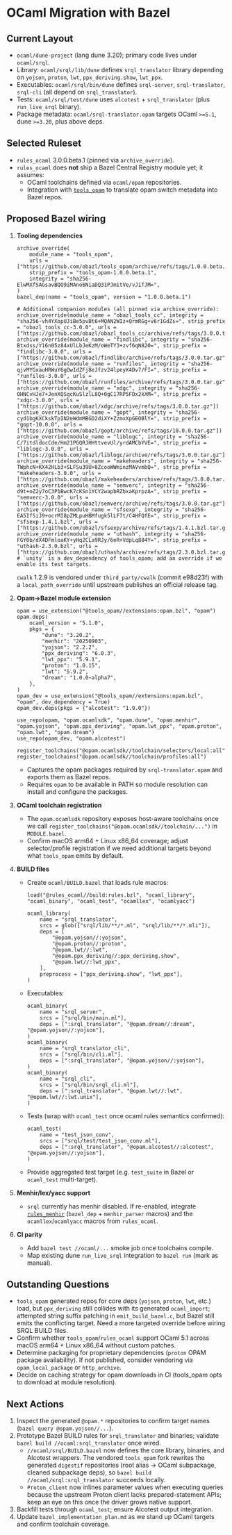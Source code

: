 # OCaml Migration with Bazel

## Current Layout
- `ocaml/dune-project` (lang dune 3.20); primary code lives under `ocaml/srql`.
- Library: `ocaml/srql/lib/dune` defines `srql_translator` library depending on `yojson`, `proton`, `lwt`, `ppx_deriving.show`, `lwt_ppx`.
- Executables: `ocaml/srql/bin/dune` defines `srql-server`, `srql-translator`, `srql-cli` (all depend on `srql_translator`).
- Tests: `ocaml/srql/test/dune` uses `alcotest` + `srql_translator` (plus `run_live_srql` binary).
- Package metadata: `ocaml/srql-translator.opam` targets OCaml `>=5.1`, dune `>=3.20`, plus above deps.

## Selected Ruleset
- `rules_ocaml` 3.0.0.beta.1 (pinned via `archive_override`).
- `rules_ocaml` does **not** ship a Bazel Central Registry module yet; it assumes:
  - OCaml toolchains defined via `ocaml/opam` repositories.
  - Integration with [`tools_opam`](https://github.com/obazl/tools_opam) to translate opam switch metadata into Bazel repos.

## Proposed Bazel wiring
1. **Tooling dependencies**
   ```starlark
   archive_override(
       module_name = "tools_opam",
       urls = ["https://github.com/obazl/tools_opam/archive/refs/tags/1.0.0.beta.1.tar.gz"],
       strip_prefix = "tools_opam-1.0.0.beta.1",
       integrity = "sha256-ElwMXfSAGsavBQO9iMAno6NiaDQ31PJmitVe/vJiTJM=",
   )
   bazel_dep(name = "tools_opam", version = "1.0.0.beta.1")

   # Additional companion modules (all pinned via archive_override):
   archive_override(module_name = "obazl_tools_cc", integrity = "sha256-vh4YXopUJiBe5pvBt6+MQAN2WIz+QrmRGg+v6r1GdZs=", strip_prefix = "obazl_tools_cc-3.0.0", urls = ["https://github.com/obazl/obazl_tools_cc/archive/refs/tags/3.0.0.tar.gz"])
   archive_override(module_name = "findlibc", integrity = "sha256-Btxdss/Y16n05z84xUlLbJeKzM/oWeTY3+zvf6qN820=", strip_prefix = "findlibc-3.0.0", urls = ["https://github.com/obazl/findlibc/archive/refs/tags/3.0.0.tar.gz"])
   archive_override(module_name = "runfiles", integrity = "sha256-qjvMYGxauHRWuY6gOwIdZFj8eJfzv24lpeyX4Dv7/FI=", strip_prefix = "runfiles-3.0.0", urls = ["https://github.com/obazl/runfiles/archive/refs/tags/3.0.0.tar.gz"])
   archive_override(module_name = "xdgc", integrity = "sha256-OHNCvHJe7+JenXQSqcKuSlzlL8Q+0gC17RP5FDx2kXM=", strip_prefix = "xdgc-3.0.0", urls = ["https://github.com/obazl/xdgc/archive/refs/tags/3.0.0.tar.gz"])
   archive_override(module_name = "gopt", integrity = "sha256-cyd1bgKXCkskTpIN2eWdmMBGD2diXY+ZzmxXpGEOBlY=", strip_prefix = "gopt-10.0.0", urls = ["https://github.com/obazl/gopt/archive/refs/tags/10.0.0.tar.gz"])
   archive_override(module_name = "liblogc", integrity = "sha256-C/7itdldocCde/Hm21PGQRJHHttvevUl/yrdAMCbYVE=", strip_prefix = "liblogc-3.0.0", urls = ["https://github.com/obazl/liblogc/archive/refs/tags/3.0.0.tar.gz"])
   archive_override(module_name = "makeheaders", integrity = "sha256-TWphcN+KX42HLb3+SLFSu39U+8ZcooWWminzMAVvmbQ=", strip_prefix = "makeheaders-3.0.0", urls = ["https://github.com/obazl/makeheaders/archive/refs/tags/3.0.0.tar.gz"])
   archive_override(module_name = "semverc", integrity = "sha256-d9t+oZ2y7oC3P1BwcK7cKSn1YCY2wapbRZbxaKprpzA=", strip_prefix = "semverc-3.0.0", urls = ["https://github.com/obazl/semverc/archive/refs/tags/3.0.0.tar.gz"])
   archive_override(module_name = "sfsexp", integrity = "sha256-EA5IfSiJ9+ocrMI8pZMLpuHBMfugk5lLF7t/C4HFQfE=", strip_prefix = "sfsexp-1.4.1.bzl", urls = ["https://github.com/obazl/sfsexp/archive/refs/tags/1.4.1.bzl.tar.gz"])
   archive_override(module_name = "uthash", integrity = "sha256-FGY0b/dX4DFmloaKY+yHq2CLa9RJy/6eR+VdpLq884Y=", strip_prefix = "uthash-2.3.0.bzl", urls = ["https://github.com/obazl/uthash/archive/refs/tags/2.3.0.bzl.tar.gz"])
   # `unity` is a dev_dependency of tools_opam; add an override if we enable its test targets.
   ```
   `cwalk` 1.2.9 is vendored under `third_party/cwalk` (commit e98d23f) with a `local_path_override` until upstream publishes an official release tag.

2. **Opam->Bazel module extension**
   ```starlark
   opam = use_extension("@tools_opam//extensions:opam.bzl", "opam")
   opam.deps(
       ocaml_version = "5.1.0",
       pkgs = {
           "dune": "3.20.2",
           "menhir": "20250903",
           "yojson": "2.2.2",
           "ppx_deriving": "6.0.3",
           "lwt_ppx": "5.9.1",
           "proton": "1.0.15",
           "lwt": "5.9.2",
           "dream": "1.0.0~alpha7",
       },
   )
   opam_dev = use_extension("@tools_opam//extensions:opam.bzl", "opam", dev_dependency = True)
   opam_dev.deps(pkgs = {"alcotest": "1.9.0"})

   use_repo(opam, "opam.ocamlsdk", "opam.dune", "opam.menhir", "opam.yojson", "opam.ppx_deriving", "opam.lwt_ppx", "opam.proton", "opam.lwt", "opam.dream")
   use_repo(opam_dev, "opam.alcotest")

   register_toolchains("@opam.ocamlsdk//toolchain/selectors/local:all")
   register_toolchains("@opam.ocamlsdk//toolchain/profiles:all")
   ```
   - Captures the opam packages required by `srql-translator.opam` and exports them as Bazel repos.
   - Requires `opam` to be available in PATH so module resolution can install and configure the packages.

3. **OCaml toolchain registration**
   - The `opam.ocamlsdk` repository exposes host-aware toolchains once we call `register_toolchains("@opam.ocamlsdk//toolchain/...")` in `MODULE.bazel`.
   - Confirm macOS arm64 + Linux x86_64 coverage; adjust selector/profile registration if we need additional targets beyond what `tools_opam` emits by default.

4. **BUILD files**
   - Create `ocaml/BUILD.bazel` that loads rule macros:
     ```starlark
     load("@rules_ocaml//build:rules.bzl", "ocaml_library", "ocaml_binary", "ocaml_test", "ocamllex", "ocamlyacc")

     ocaml_library(
         name = "srql_translator",
         srcs = glob(["srql/lib/**/*.ml", "srql/lib/**/*.mli"]),
         deps = [
             "@opam.yojson//:yojson",
             "@opam.proton//:proton",
             "@opam.lwt//:lwt",
             "@opam.ppx_deriving//:ppx_deriving.show",
             "@opam.lwt//:lwt_ppx",
         ],
         preprocess = ["ppx_deriving.show", "lwt_ppx"],
     )
     ```
   - Executables:
     ```starlark
     ocaml_binary(
         name = "srql_server",
         srcs = ["srql/bin/main.ml"],
         deps = [":srql_translator", "@opam.dream//:dream", "@opam.yojson//:yojson"],
     )
     ocaml_binary(
         name = "srql_translator_cli",
         srcs = ["srql/bin/cli.ml"],
         deps = [":srql_translator", "@opam.yojson//:yojson"],
     )
     ocaml_binary(
         name = "srql_cli",
         srcs = ["srql/bin/srql_cli.ml"],
         deps = [":srql_translator", "@opam.lwt//:lwt", "@opam.lwt//:lwt.unix"],
     )
     ```
   - Tests (wrap with `ocaml_test` once ocaml rules semantics confirmed):
     ```starlark
     ocaml_test(
         name = "test_json_conv",
         srcs = ["srql/test/test_json_conv.ml"],
         deps = [":srql_translator", "@opam.alcotest//:alcotest", "@opam.yojson//:yojson"],
     )
     ```
   - Provide aggregated test target (e.g. `test_suite` in Bazel or `ocaml_test` multi-target).

5. **Menhir/lex/yacc support**
   - `srql` currently has menhir disabled. If re-enabled, integrate [`rules_menhir`](https://github.com/ocaml-sf/menhir) (`bazel_dep` + `menhir_parser` macros) and the `ocamllex`/`ocamlyacc` macros from `rules_ocaml`.

6. **CI parity**
   - Add `bazel test //ocaml/...` smoke job once toolchains compile.
   - Map existing dune `run_live_srql` integration to `bazel run` (mark as manual).

## Outstanding Questions
- `tools_opam` generated repos for core deps (`yojson`, `proton`, `lwt`, etc.) load, but `ppx_deriving` still collides with its generated `ocaml_import`; attempted string suffix patching in `emit_build_bazel.c`, but Bazel still emits the conflicting target. Need a more targeted override before wiring SRQL BUILD files.
- Confirm whether `tools_opam`/`rules_ocaml` support OCaml 5.1 across macOS arm64 + Linux x86_64 without custom patches.
- Determine packaging for proprietary dependencies (`proton` OPAM package availability). If not published, consider vendoring via `opam_local_package` or `http_archive`.
- Decide on caching strategy for opam downloads in CI (tools_opam opts to download at module resolution).

## Next Actions
1. Inspect the generated `@opam.*` repositories to confirm target names (`bazel query @opam.yojson//...`).
2. Prototype Bazel BUILD rules for `srql_translator` and binaries; validate `bazel build //ocaml:srql_translator` once wired.
   - `//ocaml/srql/BUILD.bazel` now defines the core library, binaries, and Alcotest wrappers. The vendored `tools_opam` fork rewrites the generated `digestif` repositories (root alias → OCaml subpackage, cleaned subpackage deps), so `bazel build //ocaml/srql:srql_translator` succeeds locally.
   - `Proton_client` now inlines parameter values when executing queries because the upstream Proton client lacks prepared-statement APIs; keep an eye on this once the driver grows native support.
3. Backfill tests through `ocaml_test`; ensure Alcotest output integration.
4. Update `bazel_implementation_plan.md` as we stand up OCaml targets and confirm toolchain coverage.
